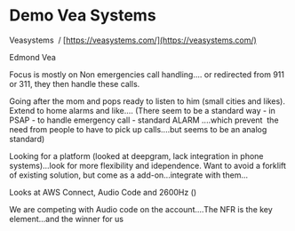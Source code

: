 # Demo Vea Systems

Veasystems  / [https://veasystems.com/](https://veasystems.com/)

Edmond Vea

Focus is mostly on Non emergencies call handling.... or redirected from 911 or 311, they then handle these calls.

Going after the mom and pops ready to listen to him (small cities and likes). Extend to home alarms and like.... (There seem to be a standard way - in PSAP - to handle emergency call - standard ALARM ....which prevent  the need from people to have to pick up calls....but seems to be an analog standard)

Looking for a platform (looked at deepgram, lack integration in phone systems)...look for more flexibility and idependence. Want to avoid a forklift of existing solution, but come as a add-on...integrate with them...

Looks at AWS Connect, Audio Code and 2600Hz ()

We are competing with Audio code on the account....The NFR is the key element...and the winner for us